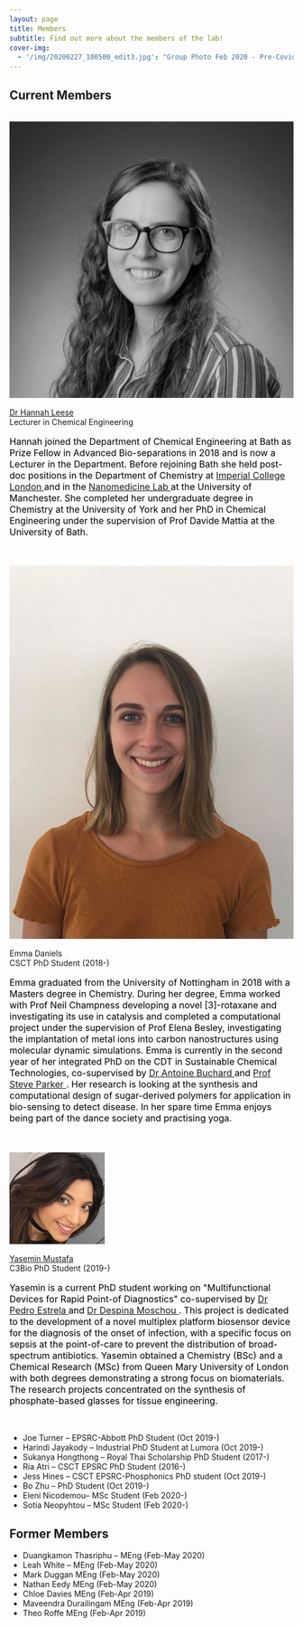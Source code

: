 ```yaml
---
layout: page
title: Members
subtitle: Find out more about the members of the lab!
cover-img:
  - '/img/20200227_100500_edit3.jpg': "Group Photo Feb 2020 - Pre-Covid-19"
---
```


## Current Members


<div class="container">
<div class="row">&nbsp;</div>
	

<div class="row">
	<div class="col-md-3"><a class="thumb" href="#">
		<img src="/img/Leese H 29668-0334_Dept photo_BW.jpg" class="img-responsive" alt="Dr Hannah Leese" /></a>
	</div>
	<div class="col-md-9">
		<p> <a href="https://researchportal.bath.ac.uk/en/persons/hannah-leese"> Dr Hannah Leese </a> <br>
		Lecturer in Chemical Engineering <br>
		<p style="color:black;font-size:16px;">Hannah joined the Department of Chemical Engineering at Bath as Prize Fellow in Advanced Bio-separations in 2018 and is now a Lecturer in the Department. Before rejoining Bath she held post-doc positions in the Department of Chemistry at <a href="https://www.imperial.ac.uk/nanostructures-and-composites"> Imperial College London  </a> and in the <a href="https://www.nanomedicinelab.com/"> Nanomedicine Lab </a> at the University of Manchester. She completed her undergraduate degree in Chemistry at the University of York and her PhD in Chemical Engineering under the supervision of Prof Davide Mattia at the University of Bath. </p>
		</p>
	</div>
</div>

<br>

</div>

<div class="container">
<div class="row">&nbsp;</div>
	

<div class="row">
	<div class="col-md-3"><a class="thumb" href="#">
		<img src="/img/emma_photo.jpg" class="img-responsive" alt="Emma Daniels" /></a>
	</div>
	<div class="col-md-9">
		<p> <a> Emma Daniels </a> <br>
		CSCT PhD Student (2018-) <br>
		<p style="color:black;font-size:16px;">Emma graduated from the University of Nottingham in 2018 with a Masters degree in Chemistry. During her degree, Emma worked with Prof Neil Champness developing a novel [3]-rotaxane and investigating its use in catalysis and completed a computational project under the supervision of Prof Elena Besley, investigating the implantation of metal ions into carbon nanostructures using molecular dynamic simulations. Emma is currently in the second year of her integrated PhD on the CDT in Sustainable Chemical Technologies, co-supervised by <a href="https://www.buchardgroup.org/"> Dr Antoine Buchard </a> and <a href="https://researchportal.bath.ac.uk/en/persons/steve-parker"> Prof Steve Parker </a>. Her research is looking at the synthesis and computational design of sugar-derived polymers for application in bio-sensing to detect disease. In her spare time Emma enjoys being part of the dance society and practising yoga. </p>
		</p>
	</div>
</div>

<br>

</div>
<div class="container">
<div class="row">&nbsp;</div>
	

<div class="row">
	<div class="col-md-3"><a class="thumb" href="#">
		<img src="/img/YLM.jpg" class="img-responsive" alt="Yasemin Mustafa" /></a>
	</div>
	<div class="col-md-9">
		<p> <a href="https://uk.linkedin.com/in/yasemin-mustafa-b12106150"> Yasemin Mustafa </a> <br>
		C3Bio PhD Student (2019-) <br>
		<p style="color:black;font-size:16px;">Yasemin is a current PhD student working on "Multifunctional Devices for Rapid Point-of Diagnostics" co-supervised by <a href="https://researchportal.bath.ac.uk/en/persons/pedro-estrela"> Dr Pedro Estrela </a> and <a href="https://researchportal.bath.ac.uk/en/persons/despina-moschou"> Dr Despina Moschou </a>. This project is dedicated to the development of a novel multiplex platform biosensor device for the diagnosis of the onset of infection, with a specific focus on sepsis at the point-of-care to prevent the distribution of broad-spectrum antibiotics. Yasemin obtained a Chemistry (BSc) and a Chemical Research (MSc) from Queen Mary University of London with both degrees demonstrating a strong focus on biomaterials. The research projects concentrated on the synthesis of phosphate-based glasses for tissue engineering. </p>  
		 </p>
	</div>
</div>
<br>
</div>

* Joe Turner – EPSRC-Abbott PhD Student (Oct 2019-)
* Harindi Jayakody – Industrial PhD Student at Lumora (Oct 2019-)
* Sukanya Hongthong – Royal Thai Scholarship PhD Student (2017-)
* Ria Atri – CSCT EPSRC PhD Student (2016-)
* Jess Hines – CSCT EPSRC-Phosphonics PhD student (Oct 2019-)
* Bo Zhu – PhD Student (Oct 2019-)
* Eleni Nicodemou– MSc Student (Feb 2020-)
* Sotia Neopyhtou – MSc Student (Feb 2020-)

## Former Members

* Duangkamon Thasriphu – MEng (Feb-May 2020)
* Leah White – MEng (Feb-May 2020)
* Mark Duggan MEng (Feb-May 2020)
* Nathan Eedy MEng (Feb-May 2020)
* Chloe Davies MEng (Feb-Apr 2019)
* Maveendra Durailingam MEng (Feb-Apr 2019)
* Theo Roffe MEng (Feb-Apr 2019)

